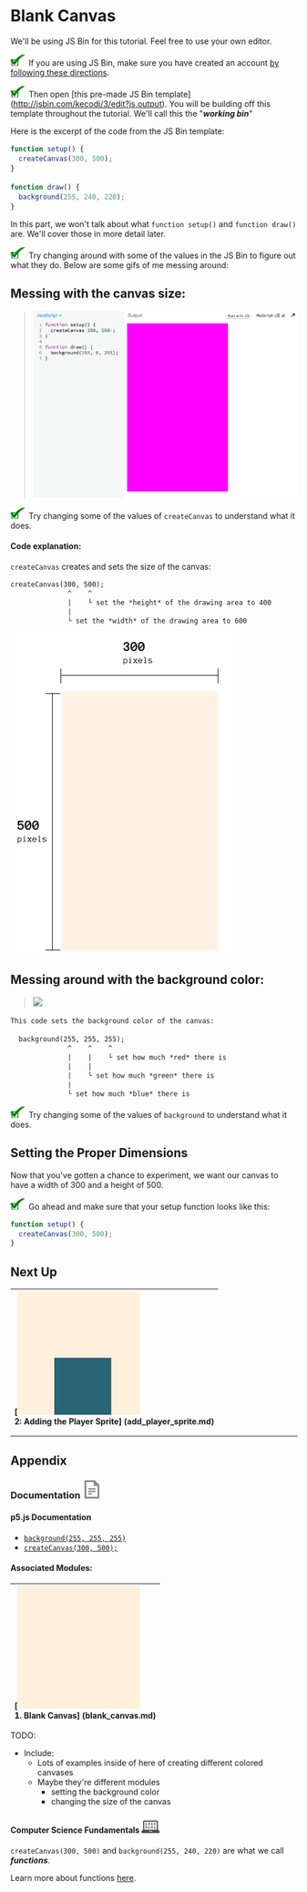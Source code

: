 # Blank Canvas

We'll be using JS Bin for this tutorial. Feel free to use your own editor.

![](img/checkmark.png) If you are using JS Bin, make sure you have created an
account [by following these directions](#TODO).

![](img/checkmark.png) Then open [this pre-made JS Bin template]
(http://jsbin.com/kecodi/3/edit?js,output). You will be building off this
template throughout the tutorial. We'll call this the "_**working bin**_"

Here is the excerpt of the code from the JS Bin template:

```js
function setup() {
  createCanvas(300, 500);
}

function draw() {
  background(255, 240, 220);
}
```

In this part, we won't talk about what `function setup()` and `function draw()`
are. We'll cover those in more detail later.

![](img/checkmark.png) Try changing around with some of the values in the JS Bin
to figure out what they do. Below are some gifs of me messing around:

## Messing with the canvas size:

> ![](img/t1_change_canvas_values.gif)

![](img/checkmark.png) Try changing some of the values of `createCanvas` to
understand what it does.

#### Code explanation:

`createCanvas` creates and sets the size of the canvas:

```
createCanvas(300, 500);
              ^    ^
              |    └ set the *height* of the drawing area to 400
              |
              └ set the *width* of the drawing area to 600
```

![](img/t1_canvas_dimensions.png)

<!-- Google Drawing https://docs.google.com/drawings/d/1iYQ3oXxg7qAcQtRckF8DCgAL8V2A9VAM1_z8OFxoxjo/edit?usp=sharing -->

## Messing around with the background color:

> ![](img/t1_background_color_change.gif)

```
This code sets the background color of the canvas:

  background(255, 255, 255);
              ^    ^    ^
              |    |    └ set how much *red* there is
              |    |    
              |    └ set how much *green* there is
              |
              └ set how much *blue* there is

```

![](img/checkmark.png) Try changing some of the values of `background`
to understand what it does.

## Setting the Proper Dimensions

Now that you've gotten a chance to experiment, we want our canvas to have a
width of 300 and a height of 500.

![](img/checkmark.png) Go ahead and make sure that your setup function looks
like this:

```js
function setup() {
  createCanvas(300, 500);
}
```

## Next Up

| **[![](img/sq_2_add_player_sprite.png)    <br> 2: Adding the Player Sprite]    (add_player_sprite.md)**    |
|:----------------------------------------------------------------------------------------------------|

---

## Appendix

### Documentation ![](img/documentation.png)

#### p5.js Documentation

- [`background(255, 255, 255)`](http://p5js.org/reference/#/p5/background)
- [`createCanvas(300, 500);`](http://p5js.org/reference/#/p5/createCanvas)

#### Associated Modules:

| **[![](img/sq_1_blank_canvas.png)          <br> 1.  Blank Canvas]      (blank_canvas.md)**          |
|:----------------------------------------------------------------------------------------------------|

TODO:

- Include:
  - Lots of examples inside of here of creating different colored canvases
  - Maybe they're different modules
    - setting the background color
    - changing the size of the canvas

#### Computer Science Fundamentals ![](img/computer_science.png)

`createCanvas(300, 500)` and `background(255, 240, 220)` are what we
call _**functions**_.

Learn more about functions [here](#TODO).
